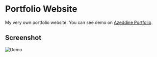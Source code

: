 # Portfolio Website
 
My very own portfolio website. You can see demo on [Azeddine Portfolio](https://www.azeddine.xyz).

## Screenshot
![Demo](https://i.imgur.com/oFfRKOO.png)
